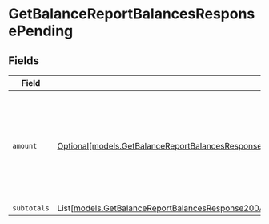 # GetBalanceReportBalancesResponsePending


## Fields

| Field                                                                                                                                                                                                                  | Type                                                                                                                                                                                                                   | Required                                                                                                                                                                                                               | Description                                                                                                                                                                                                            |
| ---------------------------------------------------------------------------------------------------------------------------------------------------------------------------------------------------------------------- | ---------------------------------------------------------------------------------------------------------------------------------------------------------------------------------------------------------------------- | ---------------------------------------------------------------------------------------------------------------------------------------------------------------------------------------------------------------------- | ---------------------------------------------------------------------------------------------------------------------------------------------------------------------------------------------------------------------- |
| `amount`                                                                                                                                                                                                               | [Optional[models.GetBalanceReportBalancesResponse200ApplicationHalPlusJSONResponseBodyTotalsPaymentsAmount]](../models/getbalancereportbalancesresponse200applicationhalplusjsonresponsebodytotalspaymentsamount.md)   | :heavy_minus_sign:                                                                                                                                                                                                     | In v2 endpoints, monetary amounts are represented as objects with a `currency` and `value` field.                                                                                                                      |
| `subtotals`                                                                                                                                                                                                            | List[[models.GetBalanceReportBalancesResponse200ApplicationHalPlusJSONResponseBodyTotalsPaymentsSubtotals](../models/getbalancereportbalancesresponse200applicationhalplusjsonresponsebodytotalspaymentssubtotals.md)] | :heavy_minus_sign:                                                                                                                                                                                                     | N/A                                                                                                                                                                                                                    |
